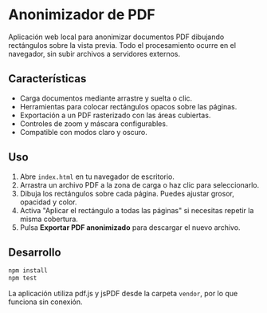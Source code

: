 # Anonimizador de PDF

Aplicación web local para anonimizar documentos PDF dibujando rectángulos sobre la vista previa. Todo el procesamiento ocurre en el navegador, sin subir archivos a servidores externos.

## Características

- Carga documentos mediante arrastre y suelta o clic.
- Herramientas para colocar rectángulos opacos sobre las páginas.
- Exportación a un PDF rasterizado con las áreas cubiertas.
- Controles de zoom y máscara configurables.
- Compatible con modos claro y oscuro.

## Uso

1. Abre `index.html` en tu navegador de escritorio.
2. Arrastra un archivo PDF a la zona de carga o haz clic para seleccionarlo.
3. Dibuja los rectángulos sobre cada página. Puedes ajustar grosor, opacidad y color.
4. Activa "Aplicar el rectángulo a todas las páginas" si necesitas repetir la misma cobertura.
5. Pulsa **Exportar PDF anonimizado** para descargar el nuevo archivo.

## Desarrollo

```bash
npm install
npm test
```

La aplicación utiliza pdf.js y jsPDF desde la carpeta `vendor`, por lo que funciona sin conexión.
